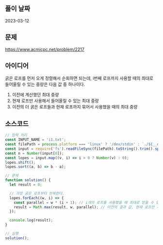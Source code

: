 ## 풀이 날짜
2023-03-12

## 문제
https://www.acmicpc.net/problem/2217

## 아이디어
굵은 로프를 먼저 오게 정렬해서 순회하면 되는데, i번째 로프까지 사용할 때의 최대로 들어올릴 수 있는 중량은 다음 값 중 하나이다.  
1. 이전에 계산했던 최대 중량  
2. 현재 로프만 사용해서 들어올릴 수 있는 최대 중량  
3. 이전의 더 굵은 로프들과 현재 로프까지 묶어서 사용했을 때의 최대 중량  

## 소스코드
```js
// 입력 처리
const INPUT_NAME = 'i1.txt';
const filePath = process.platform === 'linux' ? '/dev/stdin' : `./${__dirname.split('\\').pop()}/${INPUT_NAME}`;
const input = require('fs').readFileSync(filePath).toString().trim().split('\n').map(item => item.trim());
const n = Number(input[0]);
const lopes = input.map((v, i) => i > 0 ? Number(v) : 0);
lopes.shift();
lopes.sort((a, b) => b - a);

// 문제
function solution() {
  let result = 0;

  // 가장 굵은 로프부터 반복한다.
  lopes.forEach((w, i) => {
    const parallel = w * (i + 1); // i개의 로프를 사용했을 때 최대로 받을 수 있는 중량
    result = Math.max(result, w, parallel); // 이전의 결과 값, 현재 로프만 사용했을 경우, 현재 로프까지 병렬로 사용했을 경우 중 가장 큰 중량 기록
  });

  console.log(result);
}

// 실행
solution();
```
